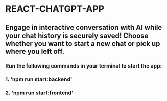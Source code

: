 # REACT-CHATGPT-APP

## Engage in interactive conversation with AI while your chat history is securely saved! Choose whether you want to start a new chat or pick up where you left off.

### Run the following commands in your terminal to start the app:
### 1. 'npm run start:backend'  
### 2. 'npm run start:frontend'
                    